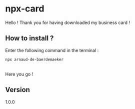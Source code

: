 # npx-card

Hello ! Thank you for having downloaded my business card !

## How to install ?

Enter the following command in the terminal :
<br>
```
npx arnaud-de-baerdemaeker
```
<br>
Here you go !

## Version

1.0.0